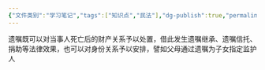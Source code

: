 ```yaml
---
{"文件类别":"学习笔记","tags":["知识点","民法"],"dg-publish":true,"permalink":"/学习笔记studyup/知识点cheese/遗嘱/","dgPassFrontmatter":true,"created":"2024-10-13T17:37:21.961+08:00","updated":"2024-10-25T12:38:21.116+08:00"}
---
```


遗嘱既可以对当事人死亡后的财产关系予以处置，借此发生遗嘱继承、遗嘱信托、捐助等法律效果，也可以对身份关系予以安排，譬如父母通过遗嘱为子女指定监护人